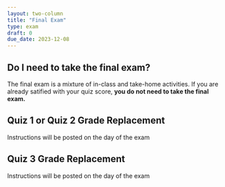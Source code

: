 ```yaml
---
layout: two-column
title: "Final Exam"
type: exam
draft: 0
due_date: 2023-12-08
---
```


## Do I need to take the final exam?
The final exam is a mixture of in-class and take-home activities. If you are already satified with your quiz score, **you do not need to take the final exam.**

## Quiz 1 or Quiz 2 Grade Replacement

Instructions will be posted on the day of the exam

<!-- * Please follow [these instructions](../activities/final-html-css). -->

## Quiz 3 Grade Replacement

Instructions will be posted on the day of the exam

<!-- * Please follow [these instructions](../activities/final-javascript). -->